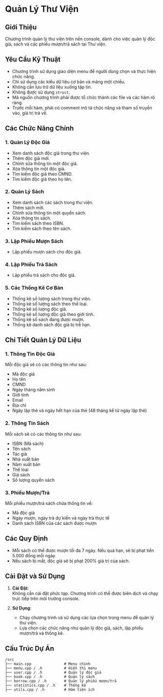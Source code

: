 # Quản Lý Thư Viện

## Giới Thiệu
Chương trình quản lý thư viện trên nền console, dành cho việc quản lý độc giả, sách và các phiếu mượn/trả sách tại Thư viện.

## Yêu Cầu Kỹ Thuật
- Chương trình sử dụng giao diện menu để người dùng chọn và thực hiện chức năng.
- Chỉ sử dụng các kiểu dữ liệu cơ bản và mảng một chiều.
- Không cần lưu trữ dữ liệu xuống tập tin.
- Không được sử dụng `struct`.
- Mã nguồn chương trình phải được tổ chức thành các file và các hàm rõ ràng.
- Trước mỗi hàm, phải có comment mô tả chức năng và tham số truyền vào, giá trị trả về.

## Các Chức Năng Chính

### 1. Quản Lý Độc Giả
- Xem danh sách độc giả trong thư viện.
- Thêm độc giả mới.
- Chỉnh sửa thông tin một độc giả.
- Xóa thông tin một độc giả.
- Tìm kiếm độc giả theo CMND.
- Tìm kiếm độc giả theo họ tên.

### 2. Quản Lý Sách
- Xem danh sách các sách trong thư viện.
- Thêm sách mới.
- Chỉnh sửa thông tin một quyển sách.
- Xóa thông tin sách.
- Tìm kiếm sách theo ISBN.
- Tìm kiếm sách theo tên sách.

### 3. Lập Phiếu Mượn Sách
- Lập phiếu mượn sách cho độc giả.

### 4. Lập Phiếu Trả Sách
- Lập phiếu trả sách cho độc giả.

### 5. Các Thống Kê Cơ Bản
- Thống kê số lượng sách trong thư viện.
- Thống kê số lượng sách theo thể loại.
- Thống kê số lượng độc giả.
- Thống kê số lượng độc giả theo giới tính.
- Thống kê số sách đang được mượn.
- Thống kê danh sách độc giả bị trễ hạn.

## Chi Tiết Quản Lý Dữ Liệu

### 1. Thông Tin Độc Giả
Mỗi độc giả sẽ có các thông tin như sau:
- Mã độc giả
- Họ tên
- CMND
- Ngày tháng năm sinh
- Giới tính
- Email
- Địa chỉ
- Ngày lập thẻ và ngày hết hạn của thẻ (48 tháng kể từ ngày lập thẻ)

### 2. Thông Tin Sách
Mỗi sách sẽ có các thông tin như sau:
- ISBN (Mã sách)
- Tên sách
- Tác giả
- Nhà xuất bản
- Năm xuất bản
- Thể loại
- Giá sách
- Số lượng quyển sách

### 3. Phiếu Mượn/Trả
Mỗi phiếu mượn/trả sách chứa thông tin về:
- Mã độc giả
- Ngày mượn, ngày trả dự kiến và ngày trả thực tế
- Danh sách ISBN của các sách được mượn

## Các Quy Định
- Mỗi sách có thể được mượn tối đa 7 ngày. Nếu quá hạn, sẽ bị phạt tiền 5.000 đồng mỗi ngày.
- Nếu sách bị mất, độc giả sẽ bị phạt 200% giá trị của sách.

## Cài Đặt và Sử Dụng
1. **Cài Đặt**:  
   Không cần cài đặt phức tạp. Chương trình có thể được biên dịch và chạy trực tiếp trên môi trường console.

2. **Sử Dụng**:
   - Chạy chương trình và sử dụng các lựa chọn trong menu để quản lý thư viện.
   - Lựa chọn các chức năng như quản lý độc giả, sách, lập phiếu mượn/trả và thống kê.

## Cấu Trúc Dự Án
```
/src
├── main.cpp               # Menu chính
├── menu.cpp / .h          # Hiển thị menu
├── user.cpp / .h          # Quản lý độc giả
├── book.cpp / .h          # Quản lý sách
├── borrow.cpp / .h        # Quản lý phiếu mượn/trả
├── statistics.cpp / .h    # Thống kê
├── utils.cpp / .h         # Hàm tiện ích
```